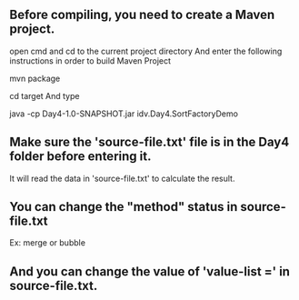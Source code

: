 Before compiling, you need to create a Maven project.
--

open cmd and cd to the current project directory And enter the following instructions in order to build Maven Project

mvn package

cd target  And type

java -cp Day4-1.0-SNAPSHOT.jar idv.Day4.SortFactoryDemo

Make sure the 'source-file.txt' file is in the Day4 folder before entering it.
--

It will read the data in 'source-file.txt' to calculate the result.


You can change the "method" status in source-file.txt
--

Ex: merge or bubble

And you can change the value of 'value-list =' in source-file.txt.
--
